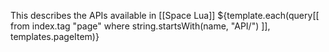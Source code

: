 This describes the APIs available in [[Space Lua]]
${template.each(query[[
  from index.tag "page"  where string.startsWith(name, "API/")
]], templates.pageItem)}